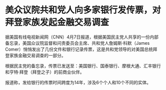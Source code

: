 # 美众议院共和党人向多家银行发传票，对拜登家族发起金融交易调查

据美国有线电视新闻网（CNN）4月7日报道，根据美国民主党人共享的一份内部备忘录，美国众议院监督和问责委员会主席、共和党人詹姆斯·科默（James
Comer）悄悄发出了几份文件和银行记录传票，这是共和党领导的对美国总统拜登家族金融交易调查的一部分。

根据民主党的备忘录，传票已发送至：美国银行、国泰银行、摩根大通、汇丰银行和亨特·拜登（拜登之子）的前商业伙伴。

报道称，发给银行的传票时间跨度为14年，涉及6个个人和10个不同的实体。

